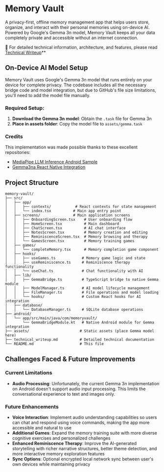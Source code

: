 # Memory Vault

A privacy-first, offline memory management app that helps users store, organize, and interact with their personal memories using on-device AI. Powered by Google's Gemma 3n model, Memory Vault keeps all your data completely private and accessible without an internet connection.

📖 For detailed technical information, architecture, and features, please read [Technical Writeup](./technical_writeup.md)**

## On-Device AI Model Setup

Memory Vault uses Google's Gemma 3n model that runs entirely on your device for complete privacy. The codebase includes all the necessary bridge code and model integration, but due to GitHub's file size limitations, you'll need to add the model file manually.

### Required Setup:
1. **Download the Gemma 3n model**: Obtain the `.task` file for Gemma 3n
2. **Place in assets folder**: Copy the model file to `assets/gemma.task`

### Credits
This implementation was made possible thanks to these excellent repositories:
- [MediaPipe LLM Inference Android Sample](https://github.com/google-ai-edge/mediapipe-samples/tree/main/examples/llm_inference/android)
- [Gemma3na React Native Integration](https://github.com/zakabdu205/Gemma3na-ReactNative)

## Project Structure

```
memory-vault/
├── src/
│   ├── app/
│   │   ├── contexts/           # React contexts for state management
│   │   └── index.tsx          # Main app entry point
│   ├── screens/               # Main application screens
│   │   ├── OnboardingScreen.tsx    # User onboarding flow
│   │   ├── HomeScreen.tsx          # Main dashboard
│   │   ├── ChatScreen.tsx          # AI chat interface
│   │   ├── NotesScreen.tsx         # Memory creation and editing
│   │   ├── ReminiscenceScreen.tsx  # Memory browsing and therapy
│   │   └── GamesScreen.tsx         # Memory training games
│   ├── games/
│   │   └── completeMemory.tsx      # Memory completion game component
│   ├── hooks/
│   │   ├── useGames.ts            # Memory game logic and state
│   │   ├── useReminiscence.ts     # Reminiscence therapy functionality
│   │   └── useChat.ts             # Chat functionality with AI
│   ├── lib/
│   │   ├── GemmaBridge.ts         # TypeScript bridge to native Gemma module
│   │   ├── ModelManager.ts        # AI model lifecycle management
│   │   ├── FileManager.ts         # File operations and model loading
│   │   └── hooks/                 # Custom React hooks for AI integration
│   ├── database/
│   │   └── DatabaseManager.ts     # SQLite database operations
├── android/
│   └── app/src/main/java/com/memoryvault/
│       └── GemmaBridgeModule.kt   # Native Android module for Gemma integration
├── assets/                       # Static assets (place Gemma model here)
├── technical_writeup.md          # Detailed technical documentation
└── README.md                     # This file
```

## Challenges Faced & Future Improvements

### Current Limitations
- **Audio Processing**: Unfortunately, the current Gemma 3n implementation on Android doesn't support audio input processing. This limits the conversational experience to text and images only.

### Future Enhancements
- **Voice Interaction**: Implement audio understanding capabilities so users can chat and respond using voice commands, making the app more accessible and natural to use
- **Additional Games**: Expand the memory training suite with more diverse cognitive exercises and personalized challenges
- **Enhanced Reminiscence Therapy**: Improve the AI-generated storytelling with richer narrative structures, better theme detection, and more interactive memory exploration features
- **Sync Options**: Optional encrypted local network sync between user's own devices while maintaining privacy